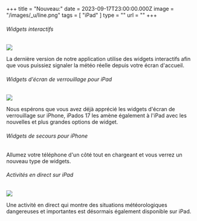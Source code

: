 +++
title = "Nouveau:"
date = 2023-09-17T23:00:00.000Z
image = "/images/_u/line.png"
tags = [ "iPad" ]
type = ""
url = ""
+++

###### Widgets interactifs

![](/images/_u/i_w2.jpeg)

La dernière version de notre application utilise des widgets interactifs afin que vous puissiez signaler la météo réelle depuis votre écran d'accueil.

###### Widgets d'écran de verrouillage pour iPad

![](/images/_u/ipad_rect2.jpg)

Nous espérons que vous avez déjà apprécié les widgets d'écran de verrouillage sur iPhone, iPados 17 les amène également à l'iPad avec les nouvelles et plus grandes options de widget.

###### Widgets de secours pour iPhone

Allumez votre téléphone d'un côté tout en chargeant et vous verrez un nouveau type de widgets.

###### Activités en direct sur iPad

![](/images/_u/la.jpg)

Une activité en direct qui montre des situations météorologiques dangereuses et importantes est désormais également disponible sur iPad.
